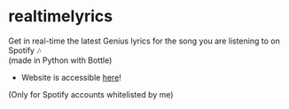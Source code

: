 # realtimelyrics
Get in real-time the latest Genius lyrics for the song you are listening to on Spotify 🎶\
(made in Python with Bottle)

- Website is accessible [here](https://realtimelyrics.herokuapp.com)!

(Only for Spotify accounts whitelisted by me)
